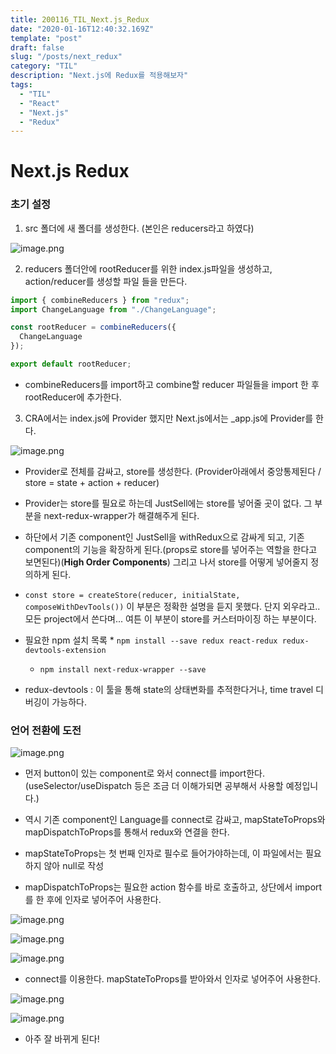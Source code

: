 ```yaml
---
title: 200116_TIL_Next.js_Redux
date: "2020-01-16T12:40:32.169Z"
template: "post"
draft: false
slug: "/posts/next_redux"
category: "TIL"
description: "Next.js에 Redux를 적용해보자"
tags:
  - "TIL"
  - "React"
  - "Next.js"
  - "Redux"
---
```


# Next.js Redux

### 초기 설정

1. src 폴더에 새 폴더를 생성한다. (본인은 reducers라고 하였다)

![image.png](https://images.velog.io/post-images/jotang/f813a560-37ca-11ea-bb09-11c18ce8f4d2/image.png)

2. reducers 폴더안에 rootReducer를 위한 index.js파일을 생성하고, action/reducer를 생성할 파일 들을 만든다.

```jsx
import { combineReducers } from "redux";
import ChangeLanguage from "./ChangeLanguage";

const rootReducer = combineReducers({
  ChangeLanguage
});

export default rootReducer;
```

- combineReducers를 import하고 combine할 reducer 파일들을 import 한 후 rootReducer에 추가한다.

3. CRA에서는 index.js에 Provider 했지만 Next.js에서는 \_app.js에 Provider를 한다.

![image.png](https://images.velog.io/post-images/jotang/0a496660-37cc-11ea-8da2-011fbbd980d3/image.png)

- Provider로 전체를 감싸고, store를 생성한다. (Provider아래에서 중앙통제된다 / store = state + action + reducer)

- Provider는 store를 필요로 하는데 JustSell에는 store를 넣어줄 곳이 없다. 그 부분을 next-redux-wrapper가 해결해주게 된다.

- 하단에서 기존 component인 JustSell을 withRedux으로 감싸게 되고, 기존 component의 기능을 확장하게 된다.(props로 store를 넣어주는 역할을 한다고 보면된다)(**High Order Components**) 그리고 나서 store를 어떻게 넣어줄지 정의하게 된다.

- `const store = createStore(reducer, initialState, composeWithDevTools())`
  이 부분은 정확한 설명을 듣지 못했다. 단지 외우라고..모든 project에서 쓴다며...
  여튼 이 부분이 store를 커스터마이징 하는 부분이다.

- 필요한 npm 설치 목록 \* `npm install --save redux react-redux redux-devtools-extension`
  - `npm install next-redux-wrapper --save`
- redux-devtools : 이 툴을 통해 state의 상태변화를 추적한다거나, time travel 디버깅이 가능하다.

### 언어 전환에 도전

![image.png](https://images.velog.io/post-images/jotang/902d3060-37cf-11ea-bb09-11c18ce8f4d2/image.png)

- 먼저 button이 있는 component로 와서 connect를 import한다.(useSelector/useDispatch 등은 조금 더 이해가되면 공부해서 사용할 예정입니다.)

- 역시 기존 component인 Language를 connect로 감싸고, mapStateToProps와 mapDispatchToProps를 통해서 redux와 연결을 한다.

- mapStateToProps는 첫 번째 인자로 필수로 들어가야하는데, 이 파일에서는 필요하지 않아 null로 작성

- mapDispatchToProps는 필요한 action 함수를 바로 호출하고, 상단에서 import를 한 후에 인자로 넣어주어 사용한다.

![image.png](https://images.velog.io/post-images/jotang/d5a3ef30-37cf-11ea-8da2-011fbbd980d3/image.png)

![image.png](https://images.velog.io/post-images/jotang/f316d820-37cf-11ea-bb09-11c18ce8f4d2/image.png)

![image.png](https://images.velog.io/post-images/jotang/02eaa9c0-37d0-11ea-bb09-11c18ce8f4d2/image.png)

- connect를 이용한다. mapStateToProps를 받아와서 인자로 넣어주어 사용한다.

![image.png](https://images.velog.io/post-images/jotang/59b2b270-37d0-11ea-bb09-11c18ce8f4d2/image.png)

![image.png](https://images.velog.io/post-images/jotang/7c61a240-37d0-11ea-8da2-011fbbd980d3/image.png)

- 아주 잘 바뀌게 된다!
